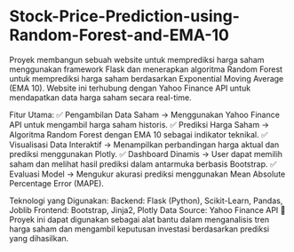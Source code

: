 # Stock-Price-Prediction-using-Random-Forest-and-EMA-10

Proyek membangun sebuah website untuk memprediksi harga saham menggunakan framework Flask dan menerapkan algoritma Random Forest untuk memprediksi harga saham berdasarkan Exponential Moving Average (EMA 10). Website ini terhubung dengan Yahoo Finance API untuk mendapatkan data harga saham secara real-time.

Fitur Utama:
✅ Pengambilan Data Saham → Menggunakan Yahoo Finance API untuk mengambil harga saham historis.
✅ Prediksi Harga Saham → Algoritma Random Forest dengan EMA 10 sebagai indikator teknikal.
✅ Visualisasi Data Interaktif → Menampilkan perbandingan harga aktual dan prediksi menggunakan Plotly.
✅ Dashboard Dinamis → User dapat memilih saham dan melihat hasil prediksi dalam antarmuka berbasis Bootstrap.
✅ Evaluasi Model → Mengukur akurasi prediksi menggunakan Mean Absolute Percentage Error (MAPE).

Teknologi yang Digunakan:
Backend: Flask (Python), Scikit-Learn, Pandas, Joblib
Frontend: Bootstrap, Jinja2, Plotly
Data Source: Yahoo Finance API
🚀 Proyek ini dapat digunakan sebagai alat bantu dalam menganalisis tren harga saham dan mengambil keputusan investasi berdasarkan prediksi yang dihasilkan.
